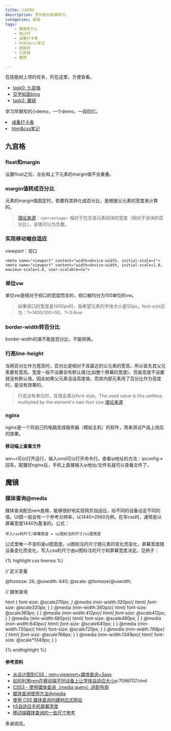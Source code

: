 ```yaml
---
title: 小DEMO
description: 罗列部分前端练习。
categories: 前端
tags: 
    - 晚餐吃什么
    - 倒计时
    - 减重打卡表
    - html&css笔记
    - 技能树
    - 九宫格
    - 魔镜

---
```


<p>
	在技能树上领的任务，列在这里，方便查看。
</p>
<ul class="exercise">
	<li><a href="#task0">task0: </a><a href="/exercise/mytask0.html">九宫格</a></li>
	<li><a href="https://giselle527.github.io/">见字如面blog</a></li>
	<li><a href="#task2">task2: </a><a href="/exercise/mytask2/index.html">魔镜</a></li>
</ul>
<p>
  学习早期写的小demo，一个demo，一段回忆。
</p>
<li><a href="/exercise/loseweight sheet/12.21-loseweight.html">减重打卡表</a></li>
<li><a href="/exercise/html css note index/index.html">html&css笔记</a></li>


## <a id="task0">九宫格</a>

### float和margin

设置float之后，左右和上下元素的margin值不会重叠。

### margin值转成百分比

元素的margin值固定时，若要将其转化成百分比，是根据父元素的宽度来计算的。

> [理论来源](https://developer.mozilla.org/zh-CN/docs/Web/CSS/margin)：`<percentage> `相对于包含该元素的块的宽度（相对于该块的百分比），该值可以为负数。

### 实现移动端自适应

viewport：视口

```
<meta name="viewport" content="width=device-width, initial-scale=1">
<meta name="viewport" content="width=device-width, initial-scale=1.0, maximun-scale=1.0, user-scalable=no">

```
### 单位vw

单位vw是相对于视口的宽度而言的，视口被均分为100单位的vw。

> 如果视口的宽度是1400px时，我希望元素的字体大小是50px，font-size应为：?*1400/100=50，?=3.6vw

### border-width转百分比

border-width的值不能是百分比，不能转换。

### 行高line-height

当用百分比作为宽高时，百分比是相对于其最近的父元素的宽高，所以首先其父元素要有宽高，宽度一般不设置会有默认值(比如整个屏幕的宽度)，但是高度不设置就没有默认值，因此如果父元素没设高度值，而其内部元素用了百分比作为高度时，是没有效果的。

> 行高没有单位时，其值会乘以font-size。The used value is this unitless <number> multiplied by the element's own font size.[理论来源](https://developer.mozilla.org/en-US/docs/Web/CSS/line-height#<percentage>)

### nginx

nginx是一个将自己的电脑变成服务器（模拟主机）的软件，用来测试产品上线后的效果。

#### 移动端上查看文件

win+r可以打开运行，输入cmd可以打开命令行。查看ip地址的方法：ipconfig→回车。配置好nginx后，手机上直接输入ip地址/文件名就可以查看文件了。


## <a id="task2">魔镜</a>



### 媒体查询@media

媒体查询配合rem食用，能够很好地实现网页自适应，给不同的设备设定不同的值。UI图一般会有一个参考分辨率，以1440*2560为例。在写css时，通常是以屏幕宽度1440为基准的。公式：

```
写入css的尺寸/屏幕宽度 = ui图标注的尺寸/ui图宽度

```

公式里唯一不变的是ui图宽度，ui图标注的尺寸随元素的变化而变化，屏幕宽度随设备变化而变化，写入css的尺寸由ui图标注的尺寸和屏幕宽度决定。见例子：

{% highlight css linenos %}

// 定义变量

@fontsize: 26;
@uiwidth: 640;
@scale: @fontsize/@uiwidth;

// 媒体查询

html { 
    font-size: @scale*270px;
}
@media (min-width:320px){
  html{
    font-size: @scale*320px;
  }
}
@media (min-width:360px){
  html{
    font-size: @scale*360px;
  }
}
@media (min-width:412px){
  html{
    font-size: @scale*412px;
  }
}
@media (min-width:480px){
  html{
    font-size: @scale*480px;
  }
}
@media (min-width:640px){
  html{
    font-size: @scale*640px;
  }
}
@media (min-width:720px){
  html{
    font-size: @scale*720px;
  }
}
@media (min-width:768px){
  html{
    font-size: @scale*768px;
  }
}
@media (min-width:1349px){
  html{
    font-size: @scale*1349px;
  }
}

{% endhighlight %}


#### 参考资料

* [从设计图到CSS：rem+viewport+媒体查询+Sass](http://www.cnblogs.com/gymmer/p/6883063.html)
* [如何利用rem在移动端不同设备上让字体自适应大小](https://www.cnblogs.com/zhuanshen/)p/7098707.html
* [CSS3 - 使用媒体查询（media query）适配布局](http://www.hangge.com/blog/cache/detail_1015.html)
* [媒体查询使用方法@media](http://www.hangge.com/blog/cache/detail_1015.html)
* [使用 CSS 媒体查询创建响应式网站](https://www.ibm.com/developerworks/cn/web/wa-cssqueries/index.html)
* [h5自适应手机屏幕宽度](http://blog.csdn.net/fangquan1980/article/details/51981251)
* [移动端媒体查询的一些尺寸参考](http://www.mamicode.com/info-detail-1957957.html)



<p>
	多谢阅览。
</p>

